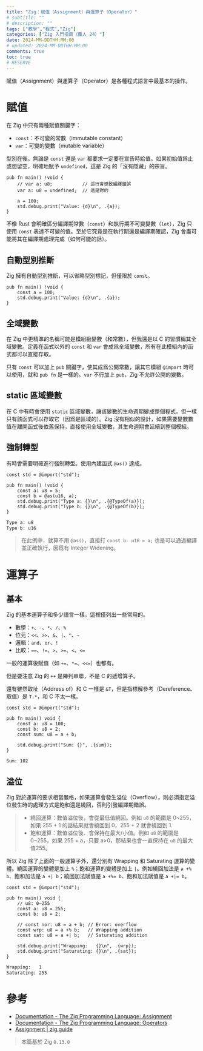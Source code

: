 ```yaml
---
title: "Zig：賦值（Assignment）與運算子（Operator）"
# subtitle: ""
# description: ""
tags: ["教學","程式","Zig"]
categories: ["Zig 入門指南（鐵人 24）"]
date: 2024-MM-DDTHH:MM:00
# updated: 2024-MM-DDTHH:MM:00
comments: true
toc: true
# RESERVE
---
```


賦值（Assignment）與運算子（Operator）是各種程式語言中最基本的操作。

<!-- more -->

# 賦值

在 Zig 中只有兩種賦值關鍵字：

- `const`：不可變的常數（immutable constant）
- `var`：可變的變數（mutable variable）

型別在後。無論是 `const` 還是 `var` 都要求一定要在宣告時給值。如果初始值爲止或想留空，明確地賦予 `undefined`，這是 Zig 的「沒有隱藏」的宗旨。

```zig
pub fn main() !void {
    // var a: u8;           // 這行會導致編譯錯誤
    var a: u8 = undefined;  // 這是對的

    a = 100;
    std.debug.print("Value: {d}\n", .{a});
}
```

不像 Rust 會明確區分編譯期常數（`const`）和執行期不可變變數（`let`），Zig 只使用 `const` 表達不可變的值。至於它究竟是在執行期還是編譯期確認，Zig 會盡可能將其在編譯期處理完成（如何可能的話）。

## 自動型別推斷

Zig 擁有自動型別推斷，可以省略型別標記，但僅限於 `const`。

```zig
pub fn main() !void {
    const a = 100;
    std.debug.print("Value: {d}\n", .{a});
}
```

## 全域變數

在 Zig 中更精準的名稱可能是模組級變數（和常數），但我還是以 C 的習慣稱其全域變數。定義在函式以外的 `const` 和 `var` 會成爲全域變數，所有在此模組內的函式都可以直接存取。

只有 `const` 可以加上 `pub` 關鍵字，使其成爲公開常數，讓其它模組 `@import` 時可以使用，就和 `pub fn` 是一樣的。`var` 不行加上 `pub`，Zig 不允許公開的變數。

## static 區域變數

在 C 中有時會使用 `static` 區域變數，讓該變數的生命週期變成整個程式，但一樣只有該函式可以存取它（因爲是區域的）。Zig 沒有相似的設計，如果需要變數數值在離開函式後依舊保持，直接使用全域變數，其生命週期會延續到整個模組。

## 強制轉型

有時會需要明確進行強制轉型。使用內建函式 `@as()` 達成。

```zig
const std = @import("std");

pub fn main() !void {
    const a: u8 = 5;
    const b = @as(u16, a);
    std.debug.print("Type a: {}\n", .{@TypeOf(a)});
    std.debug.print("Type b: {}\n", .{@TypeOf(b)});
}
```

```bash
Type a: u8
Type b: u16
```

> 在此例中，就算不用 `@as()`，直接打 `const b: u16 = a;` 也是可以通過編譯並正確執行，因爲有 Integer Widening。

# 運算子

## 基本

Zig 的基本運算子和多少語言一樣，這裡僅列出一些常用的。

- 數學：`+`、`-`、`*`、`/`、`%`
- 位元：`<<`、`>>`、`&`、`|`、`^`、`~`
- 邏輯：`and`、`or`、`!`
- 比較：`==`、`!=`、`>`、`>=`、`<`、`<=`

一般的運算後賦值（如 `+=`、`*=`、`<<=`）也都有。

但是要注意 Zig 的 `++` 是陣列串聯，不是 C 的遞增算子。

還有雖然取址（Address of）和 C 一樣是 `&T`，但是指標解參考（Dereference、取值）是 `T.*`，和 C 不太一樣。

```zig
const std = @import("std");

pub fn main() void {
    const a: u8 = 100;
    const b: u8 = 2;
    const sum: u8 = a + b;

    std.debug.print("Sum: {}", .{sum});
}
```

```bash
Sum: 102
```

## 溢位

Zig 對於運算的要求相當嚴格，如果運算會發生溢位（Overflow），則必須指定溢位發生時的處理方式是飽和還是繞回，否則引發編譯期錯誤。

> - 繞回運算：數值溢位後，會從最低值繞回。例如 `u8` 的範圍是 0~255，如果 255 + 1 的話結果就會繞回到 0，255 + 2 就會繞回到 1.
> - 飽和運算：數值溢位後、會保持在最大/小值。例如 `u8` 的範圍是 0~255，如果 255 + a，只要 a>0，那結果也會一直保持在 `u8` 的最大值255。

所以 Zig 除了上面的一般運算子外，還分別有 Wrapping 和 Saturating 運算的變體。繞回運算的變體是加上 `%`；飽和運算的變體是加上 `|`。例如繞回加法是 `a +% b`、飽和加法是 `a +| b`；繞回加法賦值是 `a +%= b`、飽和加法賦值是 `a +|= b`。

```zig
const std = @import("std");

pub fn main() void {
    // u8: 0~255
    const a: u8 = 255;
    const b: u8 = 2;

    // const nor: u8 = a + b; // Error: overflow
    const wrp: u8 = a +% b;   // Wrapping addition
    const sat: u8 = a +| b;   // Saturating addition

    std.debug.print("Wrapping:   {}\n", .{wrp});
    std.debug.print("Saturating: {}\n", .{sat});
}
```

```bash
Wrapping:   1
Saturating: 255
```

# 參考

- [Documentation - The Zig Programming Language: Assignment](https://ziglang.org/documentation/0.13.0/#Assignment)
- [Documentation - The Zig Programming Language: Operators](https://ziglang.org/documentation/0.13.0/#Operators)
- [Assignment | zig.guide](https://zig.guide/language-basics/assignment)

> 本篇基於 Zig `0.13.0`
